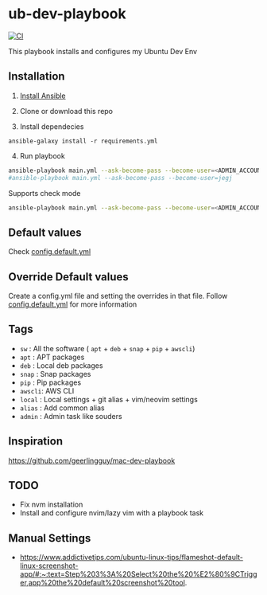 # ub-dev-playbook

[![CI](https://github.com/jegj/ub-dev-playbook/actions/workflows/ci.yml/badge.svg)](https://github.com/jegj/ub-dev-playbook/actions/workflows/ci.yml)

This playbook installs and configures my Ubuntu Dev Env

## Installation

1) [Install Ansible](https://docs.ansible.com/ansible/latest/installation_guide/index.html)

2) Clone or download this repo

3) Install dependecies
```
ansible-galaxy install -r requirements.yml
```

4) Run playbook
```sh
ansible-playbook main.yml --ask-become-pass --become-user=<ADMIN_ACCOUNT>
#ansible-playbook main.yml --ask-become-pass --become-user=jegj
```

Supports check mode
```sh
ansible-playbook main.yml --ask-become-pass --become-user=<ADMIN_ACCOUNT> --check
```

## Default values

Check [config.default.yml](./config.default.yml)

## Override Default values

Create a config.yml file and setting the overrides in that file. Follow [config.default.yml](./config.default.yml) for more information

## Tags

- `sw`    : All the software ( `apt` + `deb` + `snap` + `pip` + `awscli`)
- `apt`   : APT packages
- `deb`   : Local deb packages
- `snap`  : Snap packages
- `pip`   : Pip packages
- `awscli`: AWS CLI
- `local` : Local settings + git alias + vim/neovim settings
- `alias` : Add common alias
- `admin` : Admin task like souders

## Inspiration

https://github.com/geerlingguy/mac-dev-playbook

## TODO

- Fix nvm installation
- Install and configure nvim/lazy vim with a playbook task

## Manual Settings
- https://www.addictivetips.com/ubuntu-linux-tips/flameshot-default-linux-screenshot-app/#:~:text=Step%203%3A%20Select%20the%20%E2%80%9CTrigger,app%20the%20default%20screenshot%20tool.

